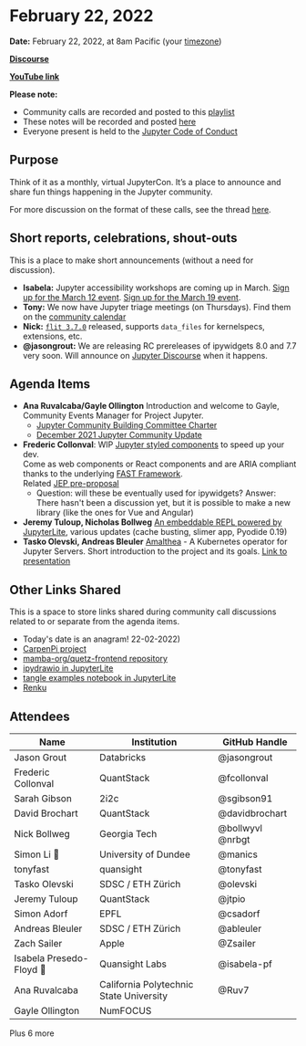 # February 22, 2022

**Date:** February 22, 2022, at 8am Pacific (your [timezone](https://arewemeetingyet.com/Los%20Angeles/2022-02-22/8:00/Jupyter%20Community%20Call))

**[Discourse](https://discourse.jupyter.org/t/jupyter-community-calls/668)**

**[YouTube link](https://youtu.be/-_i1JTRnlXc)** 

**Please note:**
- Community calls are recorded and posted to this [playlist](https://www.youtube.com/playlist?list=PLUrHeD2K9Cmkoamm4NjLmvXC4Y6E1o8SP)
- These notes will be recorded and posted [here](https://jupyter.readthedocs.io/en/latest/community/community-call-notes/index.html)
- Everyone present is held to the [Jupyter Code of Conduct](https://jupyter.org/conduct)

## Purpose

Think of it as a monthly, virtual JupyterCon. It’s a place to announce and share fun things happening in the Jupyter community.

For more discussion on the format of these calls, see the thread [here](https://discourse.jupyter.org/t/reviving-the-all-jupyter-team-meetings/423).

## Short reports, celebrations, shout-outs

This is a place to make short announcements (without a need for discussion). 

* **Isabela:** Jupyter accessibility workshops are coming up in March. [Sign up for the March 12 event](https://hopin.com/events/jupyter-accessibility-workshop-intro-to-accesibility-and-inclusive-design-with-eric-bailey). [Sign up for the March 19 event](https://hopin.com/events/jupyter-accessibility-workshop-auditing-in-open-source).
* **Tony:** We now have Jupyter triage meetings (on Thursdays). Find them on the [community calendar](https://docs.jupyter.org/en/latest/community/content-community.html#jupyter-community-meetings)
* **Nick:** [`flit 3.7.0`](https://flit.readthedocs.io/en/stable/history.html#version-3-7) released, supports `data_files` for kernelspecs, extensions, etc.
* **@jasongrout:** We are releasing RC prereleases of ipywidgets 8.0 and 7.7 very soon. Will announce on [Jupyter Discourse](https://discourse.jupyter.org/latest) when it happens.

## Agenda Items

* **Ana Ruvalcaba/Gayle Ollington** Introduction and welcome to Gayle, Community Events Manager for Project Jupyter.
  * [Jupyter Community Building Committee Charter](https://jupyter.org/governance/communitybuildingcommittee.html)
  * [December 2021 Jupyter Community Update](https://blog.jupyter.org/jupyter-community-2021-update-84c5cd3c5e75)
* **Frederic Collonval**: WIP [Jupyter styled components](https://jupyterlab-contrib.github.io/jupyter-ui-toolkit) to speed up your dev.  
  Come as web components or React components and are ARIA compliant thanks to the underlying [FAST Framework](https://explore.fast.design/).  
  Related [JEP pre-proposal](https://github.com/jupyter/enhancement-proposals/issues/88)
     - Question: will these be eventually used for ipywidgets? Answer: There hasn't been a discussion yet, but it is possible to make a new library (like the ones for Vue and Angular)
* **Jeremy Tuloup, Nicholas Bollweg** [An embeddable REPL powered by JupyterLite](https://jupyterlite.readthedocs.io/en/latest/applications/repl.html), various updates (cache busting, slimer app, Pyodide 0.19)
* **Tasko Olevski, Andreas Bleuler** [Amalthea](https://github.com/SwissDataScienceCenter/amalthea) - A Kubernetes operator for Jupyter Servers. Short introduction to the project and its goals. [Link to presentation](https://docs.google.com/presentation/d/18DvgOFoJko2bd9Cvmd7sSLsV0jbacNPoUfpHtbapeMY/edit?usp=sharing)

## Other Links Shared

This is a space to store links shared during community call discussions related to or separate from the agenda items.

- Today's date is an anagram! 22-02-2022)
- [CarpenPi project](https://github.com/CarpenPi)
- [mamba-org/quetz-frontend repository](https://github.com/mamba-org/quetz-frontend/pull/98)
- [ipydrawio in JupyterLite](https://ipydrawio--92.org.readthedocs.build/en/92/_static/lab/index.html)
- [tangle examples notebook in JupyterLite](https://pidgy.readthedocs.io/en/latest/_/retro/notebooks/index.html?path=tangle_examples.ipynb&room=duck-day-wuack)
- [Renku](https://renkulab.io/)

## Attendees 

|   Name   |           Institution     | GitHub Handle|
|----------|---------------------------|--------------|
| Jason Grout | Databricks | @jasongrout
| Frederic Collonval | QuantStack | @fcollonval |
| Sarah Gibson | 2i2c | @sgibson91
| David Brochart | QuantStack | @davidbrochart |
| Nick Bollweg | Georgia Tech | @bollwyvl @nrbgt |
|Simon Li 🦆 | University of Dundee| @manics |
|tonyfast | quansight | @tonyfast |
|Tasko Olevski| SDSC / ETH Zürich | @olevski |
| Jeremy Tuloup | QuantStack | @jtpio |
| Simon Adorf | EPFL | @csadorf |
| Andreas Bleuler | SDSC / ETH Zürich | @ableuler |
|Zach Sailer | Apple | @Zsailer |
|Isabela Presedo-Floyd 🦆 | Quansight Labs | @isabela-pf |
|Ana Ruvalcaba | California Polytechnic State University | @Ruv7
|Gayle Ollington | NumFOCUS 
 
Plus 6 more
